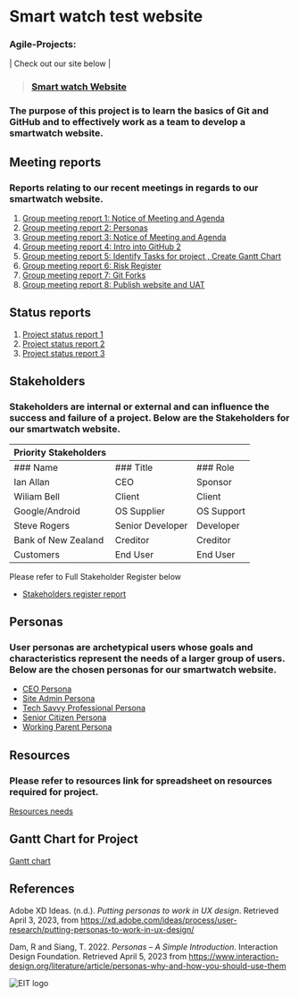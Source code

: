 # Smart watch test website 
 ### Agile-Projects:
 | Check out our site below |
>### [Smart watch Website ](https://jo3al3x.github.io/Agile-Projects/)

### The purpose of this project is to learn the basics of Git and GitHub and to effectively work as a team to develop a smartwatch website.

## Meeting reports
### Reports relating to our recent meetings in regards to our smartwatch website.
1. [Group meeting report 1: Notice of Meeting and Agenda](https://github.com/jo3al3x/Agile-Projects/blob/main/docs/Group%20Meeting%20Report%201.pdf)
2. [Group meeting report 2: Personas](https://github.com/jo3al3x/Agile-Projects/blob/main/docs/Meeting%20Report%2003-04-2023.txt)
3. [Group meeting report 3: Notice of Meeting and Agenda](https://github.com/jo3al3x/Agile-Projects/blob/main/docs/Group%20Meeting%20Report%20%204.pdf)  
4. [Group meeting report 4: Intro into GitHub 2](https://github.com/jo3al3x/Agile-Projects/blob/main/docs/Group%20Meeting%20Report%205.pdf)
5. [Group meeting report 5: Identify Tasks for project , Create Gantt Chart](https://github.com/jo3al3x/Agile-Projects/blob/main/docs/Group%20Meeting%20Report%206.pdf)
6. [Group meeting report 6: Risk Register](https://github.com/jo3al3x/Agile-Projects/blob/main/docs/Group%20Meeting%20Report%207.pdf)
7. [Group meeting report 7: Git Forks](https://github.com/jo3al3x/Agile-Projects/blob/main/docs/Group%20Meeting%20Report%208.pdf)
8. [Group meeting report 8: Publish website and UAT](https://github.com/jo3al3x/Agile-Projects/blob/main/docs/Group%20Meeting%20Report%209.pdf)
    
## Status reports
1. [Project status report 1](https://github.com/jo3al3x/Agile-Projects/blob/main/docs/Project%20Status%20Report%201.pdf)  
2. [Project status report 2](https://github.com/jo3al3x/Agile-Projects/blob/main/docs/Project%20Status%20Report%202%20-%20.pdf)  
3. [Project status report 3](https://github.com/jo3al3x/Agile-Projects/blob/main/docs/Project%20Status%20Report%203.pdf)    



## Stakeholders
### Stakeholders are internal or external and can influence the success and failure of a project. Below are the Stakeholders for our smartwatch website.

| Priority Stakeholders |  |  |
| --- | --- | --- |
| ### Name | ### Title | ### Role |
| Ian Allan | CEO | Sponsor |
| Wiliam Bell | Client | Client |
| Google/Android | OS Supplier | OS Support |
| Steve Rogers | Senior Developer | Developer |
| Bank of New Zealand | Creditor | Creditor |
| Customers | End User | End User |

Please refer to Full Stakeholder Register below
- [Stakeholders register report](https://github.com/jo3al3x/Agile-Projects/blob/main/docs/Stakeholder%20Register.pdf) 

## Personas 
### User personas are archetypical users whose goals and characteristics represent the needs of a larger group of users. Below are the chosen personas for our smartwatch website.
- [CEO Persona](https://github.com/jo3al3x/Agile-Projects/blob/main/docs/PERSONA-Ceo.pdf)
- [Site Admin Persona](https://github.com/jo3al3x/Agile-Projects/blob/main/docs/PERSONA%20Site%20Admin.pdf)
- [Tech Savvy Professional Persona](https://github.com/jo3al3x/Agile-Projects/blob/main/docs/PERSONA%20-%20Tech%20Savvy%20Professional%20(1).pdf)
- [Senior Citizen Persona](https://github.com/jo3al3x/Agile-Projects/blob/main/docs/PERSONA%20-%20Senior%20Citizen.pdf)  
- [Working Parent Persona](https://github.com/jo3al3x/Agile-Projects/blob/main/docs/PERSONA%20-%20Working%20Parent.jpg) 

## Resources  
### Please refer to resources link for spreadsheet on resources required for project.
[Resources needs](https://github.com/jo3al3x/Agile-Projects/blob/main/docs/Resource%20needs.pdf)

## Gantt Chart for Project 
[Gantt chart](https://github.com/jo3al3x/Agile-Projects/blob/main/docs/Iteration%202%20week%208%20(1).png)

## References
Adobe XD Ideas. (n.d.). *Putting personas to work in UX design*. Retrieved April 3, 2023, from https://xd.adobe.com/ideas/process/user-research/putting-personas-to-work-in-ux-design/

Dam, R and Siang, T. 2022. *Personas – A Simple Introduction*. Interaction Design Foundation. Retrieved April 5, 2023 from https://www.interaction-design.org/literature/article/personas-why-and-how-you-should-use-them

![EIT logo](https://ucarecdn.com/d490d3e4-8ece-4bf7-8e3e-6c4d760e3789/-/preview/288x288/-/format/png/)
